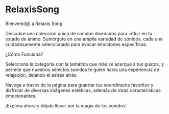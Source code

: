 # RelaxisSong
Bienvenid@ a Relaxis Song

Descubre una colección única de sonidos diseñados para influir en tu estado de ánimo. Sumérgete en una amplia variedad de sonidos, cada uno cuidadosamente seleccionado para evocar emociones específicas.

¿Cómo Funciona?

Selecciona la categoría con la temática que más se acerque a tus gustos, y permite que nuestros selectos sonidos te guíen hacia una experiencia de relajación, dejando el estrés atrás.

Navega a través de la página para guardar tus soundtracks favoritos y disfrutar de diversas imágenes estéticas, además de otras características emocionantes.

¡Explora ahora y déjate llevar por la magia de los sonidos!
